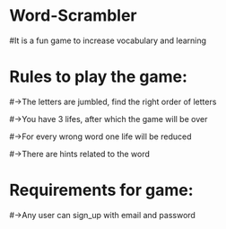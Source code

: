 #  Word-Scrambler

#It is a fun game to increase vocabulary and learning

# Rules to play the game:

#->The letters are jumbled, find the right order of letters

#->You have 3 lifes, after which the game will be over

#->For every wrong word one life will be reduced

#->There are hints related to the word

# Requirements for game: 
#->Any user can sign_up with email and password
